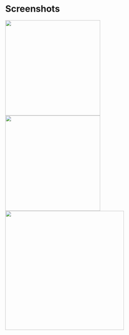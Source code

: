 # Screenshots
<img src="https://i.postimg.cc/dtnsgg57/Screenshot-2023-12-19-08-49-32.png" style="width:300px;"/>

<img src="https://i.postimg.cc/tgsTRNBN/Screenshot-2023-12-19-08-54-58.png" style="width:300px;"/>

<img src="https://i.imgur.com/QE7V9bp.png" style="width:375px;"/>
